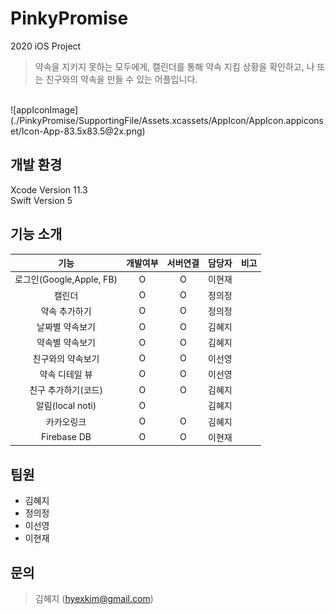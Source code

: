 # PinkyPromise
2020 iOS Project

> 약속을 지키지 못하는 모두에게,
> 캘린더를 통해 약속 지킴 상황을 확인하고, 나 또는 친구와의 약속을 만들 수 있는 어플입니다.
<br>
![appIconImage](./PinkyPromise/SupportingFile/Assets.xcassets/AppIcon/AppIcon.appiconset/Icon-App-83.5x83.5@2x.png)
<br>

## 개발 환경

Xcode Version 11.3 <br>
Swift Version 5

## 기능 소개
|              기능             |     개발여부    |       서버연결       |       담당자       |    비고    | 
|:----------------------------:|:-------------:|:-----------------:|:---------------:|:-----------:|
| 로그인(Google,Apple, FB)| O | O | 이현재 |  |
| 캘린더         | O | O | 정의정 |  |
| 약속 추가하기    | O | O | 정의정 | |
| 날짜별 약속보기   | O | O | 김혜지 |  |
| 약속별 약속보기   | O | O | 김혜지  | |
| 친구와의 약속보기 | O | O | 이선영 |  |
| 약속 디테일 뷰   | O | O | 이선영 |  |
| 친구 추가하기(코드) | O | O | 김혜지 |  |
| 알림(local noti)| O |  | 김혜지 |  |
| 카카오링크 | O | O | 김혜지 |  |
| Firebase DB   | O | O | 이현재 |  |

## 팀원
* 김혜지
* 정의정
* 이선영
* 이현재

## 문의
> 김혜지 (hyexkim@gmail.com)
